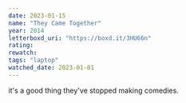 ```yaml
---
date: 2023-01-15
name: "They Came Together"
year: 2014
letterboxd_uri: "https://boxd.it/3HU66n"
rating: 
rewatch: 
tags: "laptop"
watched_date: 2023-01-01
---
```


it's a good thing they've stopped making comedies.

